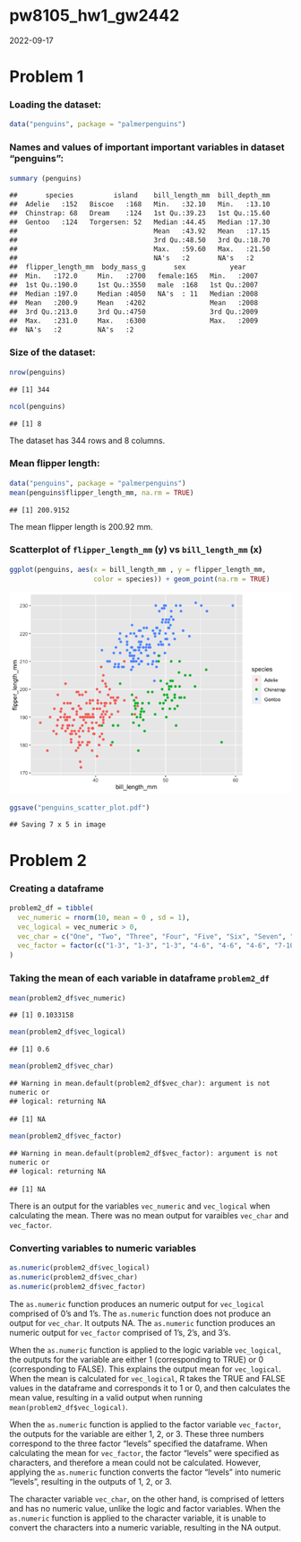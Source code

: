 pw8105_hw1_gw2442
================
2022-09-17

# Problem 1

### Loading the dataset:

``` r
data("penguins", package = "palmerpenguins")
```

### Names and values of important important variables in dataset “penguins”:

``` r
summary (penguins)
```

    ##       species          island    bill_length_mm  bill_depth_mm  
    ##  Adelie   :152   Biscoe   :168   Min.   :32.10   Min.   :13.10  
    ##  Chinstrap: 68   Dream    :124   1st Qu.:39.23   1st Qu.:15.60  
    ##  Gentoo   :124   Torgersen: 52   Median :44.45   Median :17.30  
    ##                                  Mean   :43.92   Mean   :17.15  
    ##                                  3rd Qu.:48.50   3rd Qu.:18.70  
    ##                                  Max.   :59.60   Max.   :21.50  
    ##                                  NA's   :2       NA's   :2      
    ##  flipper_length_mm  body_mass_g       sex           year     
    ##  Min.   :172.0     Min.   :2700   female:165   Min.   :2007  
    ##  1st Qu.:190.0     1st Qu.:3550   male  :168   1st Qu.:2007  
    ##  Median :197.0     Median :4050   NA's  : 11   Median :2008  
    ##  Mean   :200.9     Mean   :4202                Mean   :2008  
    ##  3rd Qu.:213.0     3rd Qu.:4750                3rd Qu.:2009  
    ##  Max.   :231.0     Max.   :6300                Max.   :2009  
    ##  NA's   :2         NA's   :2

### Size of the dataset:

``` r
nrow(penguins)
```

    ## [1] 344

``` r
ncol(penguins)
```

    ## [1] 8

The dataset has 344 rows and 8 columns.

### Mean flipper length:

``` r
data("penguins", package = "palmerpenguins")
mean(penguins$flipper_length_mm, na.rm = TRUE)
```

    ## [1] 200.9152

The mean flipper length is 200.92 mm.

### Scatterplot of `flipper_length_mm` (y) vs `bill_length_mm` (x)

``` r
ggplot(penguins, aes(x = bill_length_mm , y = flipper_length_mm, 
                     color = species)) + geom_point(na.rm = TRUE)
```

![](pw8105_hw1_gw2442_files/figure-gfm/yx_scatter-1.png)<!-- -->

``` r
ggsave("penguins_scatter_plot.pdf")
```

    ## Saving 7 x 5 in image

# Problem 2

### Creating a dataframe

``` r
problem2_df = tibble(
  vec_numeric = rnorm(10, mean = 0 , sd = 1),
  vec_logical = vec_numeric > 0,
  vec_char = c("One", "Two", "Three", "Four", "Five", "Six", "Seven", "Eight", "Nine", "Ten"),
  vec_factor = factor(c("1-3", "1-3", "1-3", "4-6", "4-6", "4-6", "7-10", "7-10", "7-10", "7-10"))
)
```

### Taking the mean of each variable in dataframe `problem2_df`

``` r
mean(problem2_df$vec_numeric)
```

    ## [1] 0.1033158

``` r
mean(problem2_df$vec_logical)
```

    ## [1] 0.6

``` r
mean(problem2_df$vec_char)
```

    ## Warning in mean.default(problem2_df$vec_char): argument is not numeric or
    ## logical: returning NA

    ## [1] NA

``` r
mean(problem2_df$vec_factor)
```

    ## Warning in mean.default(problem2_df$vec_factor): argument is not numeric or
    ## logical: returning NA

    ## [1] NA

There is an output for the variables `vec_numeric` and `vec_logical`
when calculating the mean. There was no mean output for varaibles
`vec_char` and `vec_factor`.

### Converting variables to numeric variables

``` r
as.numeric(problem2_df$vec_logical)
as.numeric(problem2_df$vec_char)
as.numeric(problem2_df$vec_factor)
```

The `as.numeric` function produces an numeric output for `vec_logical`
comprised of 0’s and 1’s. The `as.numeric` function does not produce an
output for `vec_char`. It outputs NA. The `as.numeric` function produces
an numeric output for `vec_factor` comprised of 1’s, 2’s, and 3’s.

When the `as.numeric` function is applied to the logic variable
`vec_logical`, the outputs for the variable are either 1 (corresponding
to TRUE) or 0 (corresponding to FALSE). This explains the output mean
for `vec_logical`. When the mean is calculated for `vec_logical`, R
takes the TRUE and FALSE values in the dataframe and corresponds it to 1
or 0, and then calculates the mean value, resulting in a valid output
when running `mean(problem2_df$vec_logical)`.

When the `as.numeric` function is applied to the factor variable
`vec_factor`, the outputs for the variable are either 1, 2, or 3. These
three numbers correspond to the three factor “levels” specified the
dataframe. When calculating the mean for `vec_factor`, the factor
“levels” were specified as characters, and therefore a mean could not be
calculated. However, applying the `as.numeric` function converts the
factor “levels” into numeric “levels”, resulting in the outputs of 1, 2,
or 3.

The character variable `vec_char`, on the other hand, is comprised of
letters and has no numeric value, unlike the logic and factor variables.
When the `as.numeric` function is applied to the character variable, it
is unable to convert the characters into a numeric variable, resulting
in the NA output.
